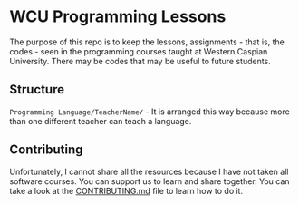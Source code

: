 
# WCU Programming Lessons

The purpose of this repo is to keep the lessons, assignments - that is, the codes - seen in the programming courses taught at Western Caspian University. There may be codes that may be useful to future students. 

## Structure

```Programming Language/TeacherName/``` - It is arranged this way because more than one different teacher can teach a language.




## Contributing

Unfortunately, I cannot share all the resources because I have not taken all software courses. You can support us to learn and share together. You can take a look at the [CONTRIBUTING.md](https://github.com/qiyascc/wcu-programming-lessons/edit/main/CONTRIBUTING.md) file to learn how 
to do it.
